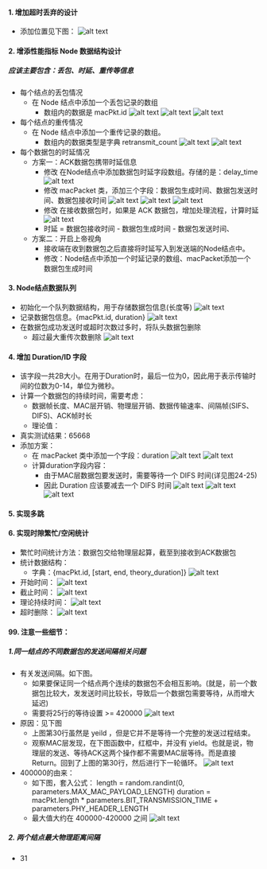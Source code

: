 #### 1. 增加超时丢弃的设计
- 添加位置见下图：
![alt text](image.png)

#### 2. 增添性能指标 Node 数据结构设计
##### 应该主要包含：丢包、时延、重传等信息
- 每个结点的丢包情况
    - 在 Node 结点中添加一个丢包记录的数组
        - 数组内的数据是 macPkt.id
    ![alt text](image-1.png)
    ![alt text](image-2.png)
    ![alt text](image-3.png)
- 每个结点的重传情况
    - 在 Node 结点中添加一个重传记录的数组。
        - 数组内的数据类型是字典 retransmit_count
    ![alt text](image-5.png)
    ![alt text](image-4.png)
- 每个数据包的时延情况
    - 方案一：ACK数据包携带时延信息
        - 修改 在Node结点中添加数据包时延字段数组。存储的是：delay_time
        ![alt text](image-6.png)
        - 修改 macPacket 类，添加三个字段：数据包生成时间、数据包发送时间、数据包接收时间
        ![alt text](image-8.png)
        ![alt text](image-7.png)
        ![alt text](image-9.png)
        - 修改 在接收数据包时，如果是 ACK 数据包，增加处理流程，计算时延
        ![alt text](image-10.png)
        - 时延 = 数据包接收时间 - 数据包生成时间 - 数据包发送时间、
    - 方案二：开启上帝视角
        - 接收端在收到数据包之后直接将时延写入到发送端的Node结点中。
        - 修改：Node结点中添加一个时延记录的数组、macPacket添加一个 数据包生成时间

#### 3. Node结点数据队列
- 初始化一个队列数据结构，用于存储数据包信息(长度等)
![alt text](image-17.png)
- 记录数据包信息。{macPkt.id, duration}
![alt text](image-18.png)
- 在数据包成功发送时或超时次数过多时，将队头数据包删除
    - 超过最大重传次数删除
    ![alt text](image-19.png)


#### 4. 增加 Duration/ID 字段
- 该字段一共2B大小。在用于Duration时，最后一位为0，因此用于表示传输时间的位数为0-14，单位为微秒。
- 计算一个数据包的持续时间，需要考虑：
    - 数据帧长度、MAC层开销、物理层开销、数据传输速率、间隔帧(SIFS、DIFS)、ACK帧时长
    - 理论值：
- 真实测试结果：65668 
- 添加方案：
    - 在 macPacket 类中添加一个字段：duration
    ![alt text](image-15.png)
    ![alt text](image-16.png)
    - 计算duration字段内容：
        - 由于MAC层数据包要发送时，需要等待一个 DIFS 时间(详见图24-25)
        - 因此 Duration 应该要减去一个 DIFS 时间
    ![alt text](image-14.png)
    ![alt text](image-24.png)
    ![alt text](image-25.png)


#### 5. 实现多跳


#### 6. 实现时隙繁忙/空闲统计
- 繁忙时间统计方法：数据包交给物理层起算，截至到接收到ACK数据包
- 统计数据结构：
    - 字典：{macPkt.id, [start, end, theory_duration]}
![alt text](image-20.png)
- 开始时间：
![alt text](image-21.png)
- 截止时间：
![alt text](image-23.png)
- 理论持续时间：
![alt text](image-26.png)
- 超时删除：
![alt text](image-22.png)









#### 99. 注意一些细节：
##### 1.同一结点的不同数据包的发送间隔相关问题
- 有关发送间隔。如下图。
    - 如果要保证同一个结点两个连续的数据包不会相互影响。(就是，前一个数据包比较大，发发送时间比较长，导致后一个数据包需要等待，从而增大延迟)
    - 需要将25行的等待设置 >= 420000
![alt text](image-11.png)
- 原因：见下图
    - 上图第30行虽然是 yeild ，但是它并不是等待一个完整的发送过程结束。
    - 观察MAC层发现，在下图函数中，红框中，并没有 yield。也就是说，物理层的发送、等待ACK这两个操作都不需要MAC层等待。而是直接 Return。回到了上图的第30行，然后进行下一轮循环。
![alt text](image-12.png)
- 400000的由来：
    - 如下图，套入公式：
    length = random.randint(0, parameters.MAX_MAC_PAYLOAD_LENGTH)
    duration = macPkt.length * parameters.BIT_TRANSMISSION_TIME + parameters.PHY_HEADER_LENGTH
    - 最大值大约在 400000-420000 之间
![alt text](image-13.png)
##### 2. 两个结点最大物理距离间隔
- 31